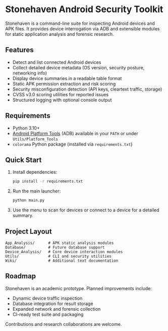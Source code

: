 # Stonehaven Android Security Toolkit

Stonehaven is a command-line suite for inspecting Android devices and APK files. It provides device interrogation via ADB and extensible modules for static application analysis and forensic research.

## Features

- Detect and list connected Android devices
- Collect detailed device metadata (OS version, security posture, networking info)
- Display device summaries in a readable table format
- Static APK permission extraction and risk scoring
- Security misconfiguration detection (API keys, cleartext traffic, storage)
- CVSS v3.0 scoring utilities for reported issues
- Structured logging with optional console output

## Requirements

- Python 3.10+
- [Android Platform Tools](https://developer.android.com/tools/releases/platform-tools) (ADB) available in your `PATH` or under `Utils/Platform_Tools`
- `colorama` Python package (installed via `requirements.txt`)

## Quick Start

1. Install dependencies:
   ```bash
   pip install -r requirements.txt
   ```
2. Run the main launcher:
   ```bash
   python main.py
   ```
3. Use the menu to scan for devices or connect to a device for a detailed summary.

## Project Layout

```
App_Analysis/      # APK static analysis modules
Database/          # Future database support
Device_Analysis/   # Core device interaction modules
Utils/             # CLI and security utilities
Wiki/              # Additional text documentation
```

## Roadmap

Stonehaven is an academic prototype. Planned improvements include:

- Dynamic device traffic inspection
- Database integration for result storage
- Expanded network and forensic collection
- CI-ready test suite and packaging

Contributions and research collaborations are welcome.

